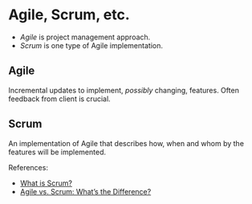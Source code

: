 Agile, Scrum, etc.
==================

- _Agile_ is project management approach.
- _Scrum_ is one type of Agile implementation.


## Agile

Incremental updates to implement, _possibly_ changing, features. Often feedback from client is crucial.

## Scrum

An implementation of Agile that describes how, when and whom by the features will be implemented.

References:

- [What is Scrum?](https://www.scrum.org/resources/what-is-scrum)
- [Agile vs. Scrum: What’s the Difference?](https://www.northeastern.edu/graduate/blog/agile-vs-scrum/)
